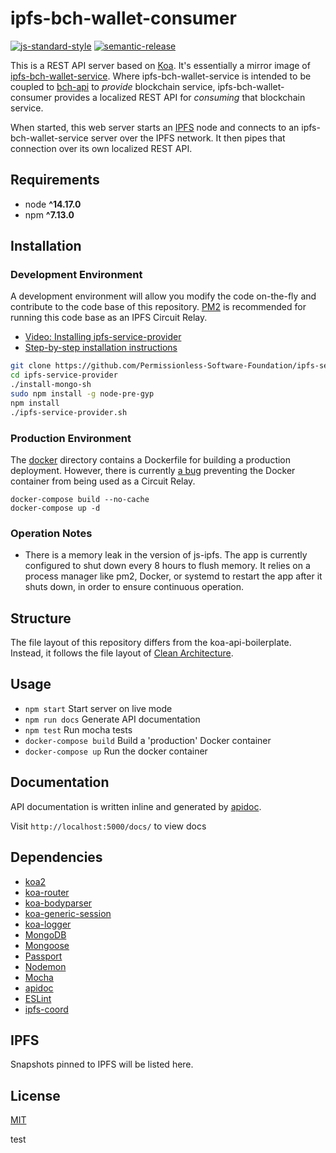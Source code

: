 # ipfs-bch-wallet-consumer

[![js-standard-style](https://img.shields.io/badge/code%20style-standard-brightgreen.svg)](http://standardjs.com) [![semantic-release](https://img.shields.io/badge/%20%20%F0%9F%93%A6%F0%9F%9A%80-semantic--release-e10079.svg)](https://github.com/semantic-release/semantic-release)

This is a REST API server based on [Koa](https://koajs.com/). It's essentially a mirror image of [ipfs-bch-wallet-service](https://github.com/Permissionless-Software-Foundation/ipfs-bch-wallet-service). Where ipfs-bch-wallet-service is intended to be coupled to [bch-api](https://github.com/Permissionless-Software-Foundation/bch-api) to _provide_ blockchain service, ipfs-bch-wallet-consumer provides a localized REST API for _consuming_ that blockchain service.

When started, this web server starts an [IPFS](https://ipfs.io) node and connects to an ipfs-bch-wallet-service server over the IPFS network. It then pipes that connection over its own localized REST API.

## Requirements

- node **^14.17.0**
- npm **^7.13.0**

## Installation

### Development Environment

A development environment will allow you modify the code on-the-fly and contribute to the code base of this repository. [PM2](https://www.npmjs.com/package/pm2) is recommended for running this code base as an IPFS Circuit Relay.

- [Video: Installing ipfs-service-provider](https://youtu.be/Z0NsboIVN44)
- [Step-by-step installation instructions](https://gist.github.com/christroutner/3304a71d4c12a3a3e1664a438f64d9d0)

```bash
git clone https://github.com/Permissionless-Software-Foundation/ipfs-service-provider
cd ipfs-service-provider
./install-mongo-sh
sudo npm install -g node-pre-gyp
npm install
./ipfs-service-provider.sh
```

### Production Environment

The [docker](./production/docker) directory contains a Dockerfile for building a production deployment. However, there is currently [a bug](https://github.com/Permissionless-Software-Foundation/ipfs-service-provider/issues/38) preventing the Docker container from being used as a Circuit Relay.

```
docker-compose build --no-cache
docker-compose up -d
```

### Operation Notes

- There is a memory leak in the version of js-ipfs. The app is currently configured to shut down every 8 hours to flush memory. It relies on a process manager like pm2, Docker, or systemd to restart the app after it shuts down, in order to ensure continuous operation.

## Structure

The file layout of this repository differs from the koa-api-boilerplate. Instead, it follows the file layout of [Clean Architecture](troutsblog.com/blog/clean-architecture).

## Usage

- `npm start` Start server on live mode
- `npm run docs` Generate API documentation
- `npm test` Run mocha tests
- `docker-compose build` Build a 'production' Docker container
- `docker-compose up` Run the docker container

## Documentation

API documentation is written inline and generated by [apidoc](http://apidocjs.com/).

Visit `http://localhost:5000/docs/` to view docs

## Dependencies

- [koa2](https://github.com/koajs/koa/tree/v2.x)
- [koa-router](https://github.com/alexmingoia/koa-router)
- [koa-bodyparser](https://github.com/koajs/bodyparser)
- [koa-generic-session](https://github.com/koajs/generic-session)
- [koa-logger](https://github.com/koajs/logger)
- [MongoDB](http://mongodb.org/)
- [Mongoose](http://mongoosejs.com/)
- [Passport](http://passportjs.org/)
- [Nodemon](http://nodemon.io/)
- [Mocha](https://mochajs.org/)
- [apidoc](http://apidocjs.com/)
- [ESLint](http://eslint.org/)
- [ipfs-coord](https://www.npmjs.com/package/ipfs-coord)

## IPFS

Snapshots pinned to IPFS will be listed here.

## License

[MIT](./LICENSE.md)

test
